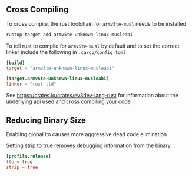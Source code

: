## Cross Compiling

To cross compile, the rust toolchain for `armv5te-musl` needs to be installed

```bash
rustup target add armv5te-unknown-linux-musleabi
```

To tell rust to compile for `armv5te-musl` by default and to set the correct linker
include the following in `.cargo/config.toml`

```toml
[build]
target = "armv5te-unknown-linux-musleabi"

[target.armv5te-unknown-linux-musleabi]
linker = "rust-lld"
```

See https://crates.io/crates/ev3dev-lang-rust for information about the underlying api used and cross compiling your code

## Reducing Binary Size

Enabling global lto causes more aggressive dead code elimination

Setting strip to true removes debugging information from the binary

```toml
[profile.release]
lto = true
strip = true
```
